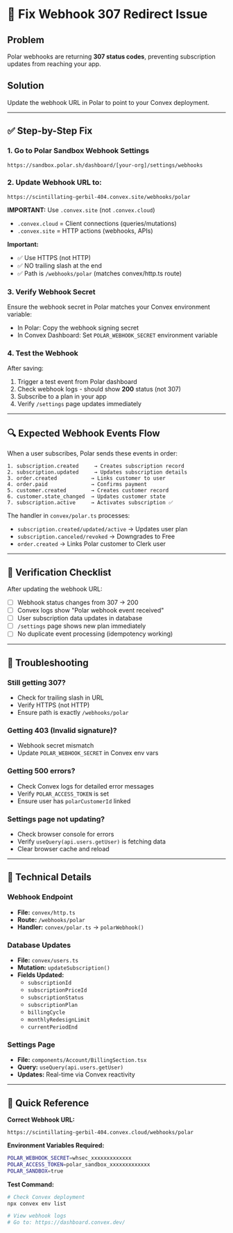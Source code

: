 # 🔧 Fix Webhook 307 Redirect Issue

## Problem
Polar webhooks are returning **307 status codes**, preventing subscription updates from reaching your app.

## Solution
Update the webhook URL in Polar to point to your Convex deployment.

---

## ✅ Step-by-Step Fix

### 1. Go to Polar Sandbox Webhook Settings
```
https://sandbox.polar.sh/dashboard/[your-org]/settings/webhooks
```

### 2. Update Webhook URL to:
```
https://scintillating-gerbil-404.convex.site/webhooks/polar
```

**IMPORTANT:** Use `.convex.site` (not `.convex.cloud`)
- `.convex.cloud` = Client connections (queries/mutations)
- `.convex.site` = HTTP actions (webhooks, APIs)

**Important:**
- ✅ Use HTTPS (not HTTP)
- ✅ NO trailing slash at the end
- ✅ Path is `/webhooks/polar` (matches convex/http.ts route)

### 3. Verify Webhook Secret
Ensure the webhook secret in Polar matches your Convex environment variable:
- In Polar: Copy the webhook signing secret
- In Convex Dashboard: Set `POLAR_WEBHOOK_SECRET` environment variable

### 4. Test the Webhook
After saving:
1. Trigger a test event from Polar dashboard
2. Check webhook logs - should show **200** status (not 307)
3. Subscribe to a plan in your app
4. Verify `/settings` page updates immediately

---

## 🔍 Expected Webhook Events Flow

When a user subscribes, Polar sends these events in order:
```
1. subscription.created     → Creates subscription record
2. subscription.updated     → Updates subscription details
3. order.created           → Links customer to user
4. order.paid              → Confirms payment
5. customer.created        → Creates customer record
6. customer.state_changed  → Updates customer state
7. subscription.active     → Activates subscription ✅
```

The handler in `convex/polar.ts` processes:
- `subscription.created/updated/active` → Updates user plan
- `subscription.canceled/revoked` → Downgrades to Free
- `order.created` → Links Polar customer to Clerk user

---

## 🧪 Verification Checklist

After updating the webhook URL:

- [ ] Webhook status changes from 307 → 200
- [ ] Convex logs show "Polar webhook event received"
- [ ] User subscription data updates in database
- [ ] `/settings` page shows new plan immediately
- [ ] No duplicate event processing (idempotency working)

---

## 🐛 Troubleshooting

### Still getting 307?
- Check for trailing slash in URL
- Verify HTTPS (not HTTP)
- Ensure path is exactly `/webhooks/polar`

### Getting 403 (Invalid signature)?
- Webhook secret mismatch
- Update `POLAR_WEBHOOK_SECRET` in Convex env vars

### Getting 500 errors?
- Check Convex logs for detailed error messages
- Verify `POLAR_ACCESS_TOKEN` is set
- Ensure user has `polarCustomerId` linked

### Settings page not updating?
- Check browser console for errors
- Verify `useQuery(api.users.getUser)` is fetching data
- Clear browser cache and reload

---

## 📝 Technical Details

### Webhook Endpoint
- **File:** `convex/http.ts`
- **Route:** `/webhooks/polar`
- **Handler:** `convex/polar.ts` → `polarWebhook()`

### Database Updates
- **File:** `convex/users.ts`
- **Mutation:** `updateSubscription()`
- **Fields Updated:**
  - `subscriptionId`
  - `subscriptionPriceId`
  - `subscriptionStatus`
  - `subscriptionPlan`
  - `billingCycle`
  - `monthlyRedesignLimit`
  - `currentPeriodEnd`

### Settings Page
- **File:** `components/Account/BillingSection.tsx`
- **Query:** `useQuery(api.users.getUser)`
- **Updates:** Real-time via Convex reactivity

---

## 🎯 Quick Reference

**Correct Webhook URL:**
```
https://scintillating-gerbil-404.convex.cloud/webhooks/polar
```

**Environment Variables Required:**
```bash
POLAR_WEBHOOK_SECRET=whsec_xxxxxxxxxxxxx
POLAR_ACCESS_TOKEN=polar_sandbox_xxxxxxxxxxxxx
POLAR_SANDBOX=true
```

**Test Command:**
```bash
# Check Convex deployment
npx convex env list

# View webhook logs
# Go to: https://dashboard.convex.dev/
```
